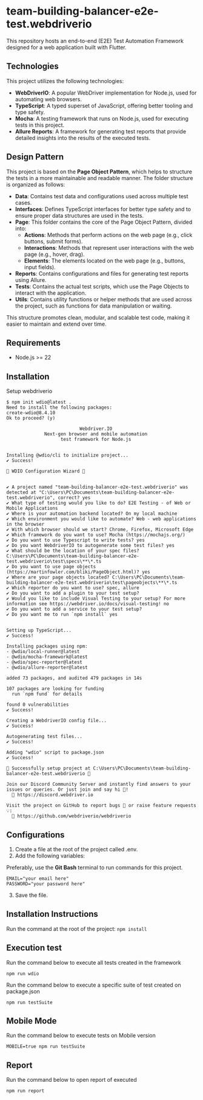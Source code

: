# team-building-balancer-e2e-test.webdriverio
This repository hosts an end-to-end (E2E) Test Automation Framework designed for a web application built with Flutter.

## Technologies

This project utilizes the following technologies:

- **WebDriverIO**: A popular WebDriver implementation for Node.js, used for automating web browsers.
- **TypeScript**: A typed superset of JavaScript, offering better tooling and type safety.
- **Mocha**: A testing framework that runs on Node.js, used for executing tests in this project.
- **Allure Reports**: A framework for generating test reports that provide detailed insights into the results of the executed tests.

## Design Pattern

This project is based on the **Page Object Pattern**, which helps to structure the tests in a more maintainable and readable manner. The folder structure is organized as follows:

- **Data**: Contains test data and configurations used across multiple test cases.
- **Interfaces**: Defines TypeScript interfaces for better type safety and to ensure proper data structures are used in the tests.
- **Page**: This folder contains the core of the Page Object Pattern, divided into:
  - **Actions**: Methods that perform actions on the web page (e.g., click buttons, submit forms).
  - **Interactions**: Methods that represent user interactions with the web page (e.g., hover, drag).
  - **Elements**: The elements located on the web page (e.g., buttons, input fields).
- **Reports**: Contains configurations and files for generating test reports using Allure.
- **Tests**: Contains the actual test scripts, which use the Page Objects to interact with the application.
- **Utils**: Contains utility functions or helper methods that are used across the project, such as functions for data manipulation or waiting.

This structure promotes clean, modular, and scalable test code, making it easier to maintain and extend over time.

## Requirements

- Node.js >= 22

## Installation

Setup webdriverio

```
$ npm init wdio@latest .
Need to install the following packages:
create-wdio@8.4.10
Ok to proceed? (y)

                           Webdriver.IO
              Next-gen browser and mobile automation
                    test framework for Node.js


Installing @wdio/cli to initialize project...
✔ Success!

🤖 WDIO Configuration Wizard 🧙


✔ A project named "team-building-balancer-e2e-test.webdriverio" was detected at "C:\Users\PC\Documents\team-building-balancer-e2e-test.webdriverio", correct? yes    
✔ What type of testing would you like to do? E2E Testing - of Web or Mobile Applications
✔ Where is your automation backend located? On my local machine
✔ Which environment you would like to automate? Web - web applications in the browser
✔ With which browser should we start? Chrome, Firefox, Microsoft Edge
✔ Which framework do you want to use? Mocha (https://mochajs.org/)
✔ Do you want to use Typescript to write tests? yes
✔ Do you want WebdriverIO to autogenerate some test files? yes
✔ What should be the location of your spec files? C:\Users\PC\Documents\team-building-balancer-e2e-test.webdriverio\test\specs\**\*.ts
✔ Do you want to use page objects (https://martinfowler.com/bliki/PageObject.html)? yes
✔ Where are your page objects located? C:\Users\PC\Documents\team-building-balancer-e2e-test.webdriverio\test\pageobjects\**\*.ts
✔ Which reporter do you want to use? spec, allure
✔ Do you want to add a plugin to your test setup?
✔ Would you like to include Visual Testing to your setup? For more information see https://webdriver.io/docs/visual-testing! no
✔ Do you want to add a service to your test setup?
✔ Do you want me to run `npm install` yes


Setting up TypeScript...
✔ Success!

Installing packages using npm:
- @wdio/local-runner@latest
- @wdio/mocha-framework@latest
- @wdio/spec-reporter@latest
- @wdio/allure-reporter@latest

added 73 packages, and audited 479 packages in 14s

107 packages are looking for funding
  run `npm fund` for details

found 0 vulnerabilities
✔ Success!

Creating a WebdriverIO config file...
✔ Success!

Autogenerating test files...
✔ Success!

Adding "wdio" script to package.json
✔ Success!

🤖 Successfully setup project at C:\Users\PC\Documents\team-building-balancer-e2e-test.webdriverio 🎉

Join our Discord Community Server and instantly find answers to your issues or queries. Or just join and say hi 👋!
  🔗 https://discord.webdriver.io

Visit the project on GitHub to report bugs 🐛 or raise feature requests 💡:
  🔗 https://github.com/webdriverio/webdriverio
```

## Configurations

1. Create a file at the root of the project called .env.
2. Add the following variables:

Preferably, use the **Git Bash** terminal to run commands for this project. 

```
EMAIL="your email here"
PASSWORD="your password here"
```

3. Save the file.

## Installation Instructions
Run the command at the root of the project: 
```npm install```

## Execution test
Run the command below to execute all tests created in the framework

```npm run wdio```

Run the command below to execute a specific suite of test created on package.json

```npm run testSuite```

## Mobile Mode
Run the command below to execute tests on Mobile version

```MOBILE=true npm run testSuite```

## Report
Run the command below to open report of executed 

```npm run report```






